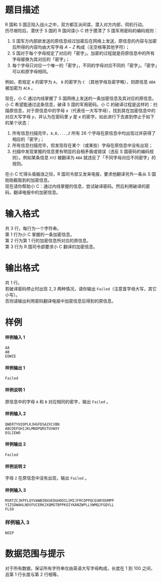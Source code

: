
# 题目描述

R 国和 S 国正陷入战火之中，双方都互派间谍，潜入对方内部，伺机行动。  
历尽艰险后，潜伏于 S 国的 R 国间谍小 C 终于摸清了 S 国军用密码的编码规则：

1. S 国军方内部欲发送的原信息经过加密后在网络上发送，原信息的内容与加密后所得的内容均由大写字母 $A-Z$ 构成（无空格等其他字符）；
2. S 国对于每个字母规定了对应的「密字」。加密的过程就是将原信息中的所有字母替换为其对应的「密字」；
3. 每个字母只对应一个唯一的「密字」，不同的字母对应不同的「密字」。「密字」可以和原字母相同。

例如，若规定 $\texttt{A}$ 的密字为 $\texttt{A}$， $\texttt{B}$ 的密字为 $\texttt{C}$ （其他字母及密字略），则原信息 $\texttt{ABA}$ 被加密为 $\texttt{ACA}$ 。

现在，小 C 通过内线掌握了 S 国网络上发送的一条加密信息及其对应的原信息。小 C 希望能通过这条信息，破译 S 国的军用密码。小 C 的破译过程是这样的：扫描原信息，对于原信息中的字母 $x$（代表任一大写字母），找到其在加密信息中的对应大写字母 $y$，并认为在密码里 $y$ 是 $x$ 的密字。如此进行下去直到停止于如下的某个状态：

1. 所有信息扫描完毕，$\texttt{A,B,...,Z}$ 所有 $26$ 个字母在原信息中均出现过并获得了相应的「密字」；
2. 所有信息扫描完毕，但发现存在某个（或某些）字母在原信息中没有出现；
3. 扫描中发现掌握的信息里有明显的自相矛盾或错误（违反 S 国密码的编码规则）。例如某条信息 $\texttt{XYZ}$ 被翻译为 $\texttt{ABA}$ 就违反了「不同字母对应不同密字」的规则。

在小 C 忙得头昏脑涨之际，R 国司令部又发来电报，要求他翻译另外一条从 S 国刚刚截取到的加密信息。  
现在请你帮助小 C：通过内线掌握的信息，尝试破译密码。然后利用破译的密码，翻译电报中的加密信息。

# 输入格式

共 $3$ 行，每行为一个字符串。  
第 $1$ 行为小 C 掌握的一条加密信息。  
第 $2$ 行为第 $1$ 行的加密信息所对应的原信息。  
第 $3$ 行为 R 国司令部要求小 C 翻译的加密信息。

# 输出格式

共 $1$ 行。  
若破译密码停止时出现 $2, 3$ 两种情况，请你输出 `Failed`（注意首字母大写，其它小写）。  
否则请输出利用密码翻译电报中加密信息后得到的原信息。

# 样例

#### 样例输入 1
```plain
AA
AB
EOWIE
```

#### 样例输出 1
```plain
Failed
```

#### 样例说明 1

原信息中的字母 $\texttt{A}$ 和 $\texttt{B}$ 对应相同的密字，输出 `Failed` 。

#### 样例输入 2
```plain
QWERTYUIOPLKJHGFDSAZXCVBN
ABCDEFGHIJKLMNOPQRSTUVWXY
DSLIEWO
```

#### 样例输出 2
```plain
Failed
```

#### 样例说明 2

字母 $\texttt{Z}$ 在原信息中没有出现，输出 `Failed` 。

#### 样例输入 3
```plain
MSRTZCJKPFLQYVAWBINXUEDGHOOILSMIJFRCOPPQCEUNYDUMPP
YIZSDWAHLNOVFUCERKJXQMGTBPPKOIYKANZWPLLVWMQJFGQYLL
FLSO
```

### 样例输入 3
```plain
NOIP
```

# 数据范围与提示

对于所有数据，保证所有字符串仅由英语大写字母构成，长度在 $1$ 到 $100$ 之间，且第 $1$ 行长度与第 $2$ 行相等。


